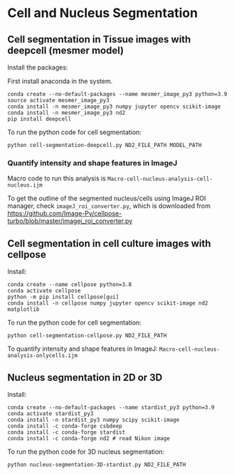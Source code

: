 # Cell and Nucleus Segmentation


## Cell segmentation in Tissue images with deepcell (mesmer model)

Install the packages:

First install anaconda in the system.

```
conda create --no-default-packages --name mesmer_image_py3 python=3.9
source activate mesmer_image_py3
conda install -n mesmer_image_py3 numpy jupyter opencv scikit-image
conda install -n mesmer_image_py3 nd2
pip install deepcell

```

To run the python code for cell segmentation:

`python cell-segmentation-deepcell.py ND2_FILE_PATH MODEL_PATH`

### Quantify intensity and shape features in ImageJ

Macro code to run this analysis is `Macro-cell-nucleus-analysis-cell-nucleus.ijm`

To get the outline of the segmented nucleus/cells using ImageJ ROI manager, check `imageJ_roi_converter.py`, which is downloaded from https://github.com/Image-Py/cellpose-turbo/blob/master/imagej_roi_converter.py

## Cell segmentation in cell culture images with cellpose

Install:

```
conda create --name cellpose python=3.8
conda activate cellpose
python -m pip install cellpose[gui]
conda install -n cellpose numpy jupyter opencv scikit-image nd2 matplotlib
```

To run the python code for cell segmentation:

`python cell-segmentation-cellpose.py ND2_FILE_PATH`

To quantify intensity and shape features in ImageJ: `Macro-cell-nucleus-analysis-onlycells.ijm`

## Nucleus segmentation in 2D or 3D 

Install:

```
conda create --no-default-packages --name stardist_py3 python=3.9
conda activate stardist_py3
conda install -n stardist_py3 numpy scipy scikit-image
conda install -c conda-forge csbdeep
conda install -c conda-forge stardist
conda install -c conda-forge nd2 # read Nikon image
```

To run the python code for 3D nucleus segmentation:

`python nucleus-segmentation-3D-stardist.py ND2_FILE_PATH`
